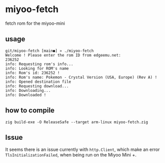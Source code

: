 # miyoo-fetch

fetch rom for the miyoo-mini

## usage

```
git/miyoo-fetch [main●] » ./miyoo-fetch
Welcome ! Please enter the rom ID from edgeemu.net:
236252
info: Requesting rom's info...
info: Looking for ROM's name
info: Rom's id: 236252 !
info: Rom's name: Pokemon - Crystal Version (USA, Europe) (Rev A) !
info: Opened destination file
info: Requesting download...
info: Downloading...
info: Downloaded !
```

## how to compile
`zig build-exe -O ReleaseSafe --target arm-linux miyoo-fetch.zig`

## Issue

It seems there is an issue currently with `http.Client`, which make an error `TlsInitializationFailed`, when being run on the Miyoo Mini +.
